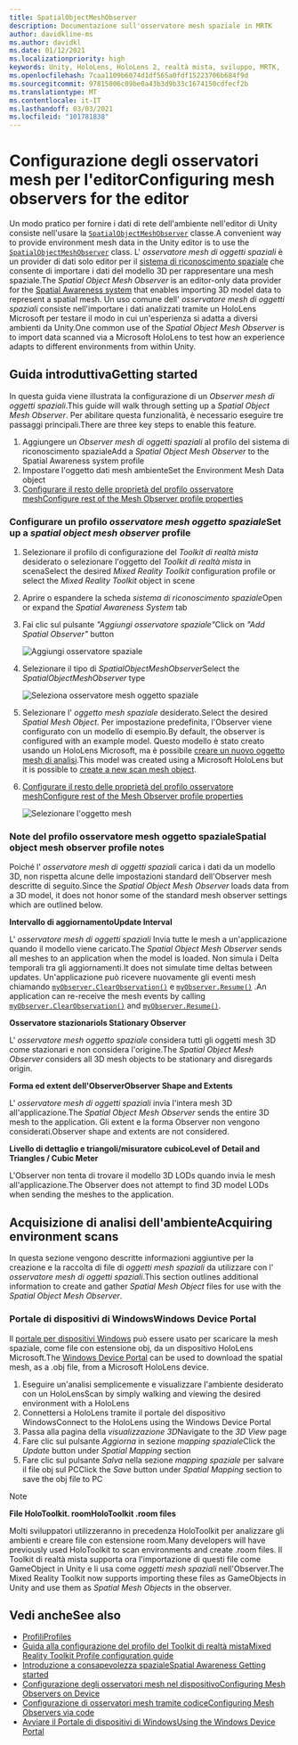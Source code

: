```yaml
---
title: SpatialObjectMeshObserver
description: Documentazione sull'osservatore mesh spaziale in MRTK
author: davidkline-ms
ms.author: davidkl
ms.date: 01/12/2021
ms.localizationpriority: high
keywords: Unity, HoloLens, HoloLens 2, realtà mista, sviluppo, MRTK,
ms.openlocfilehash: 7caa1109b6074d1df565a0fdf15223706b684f9d
ms.sourcegitcommit: 97815006c09be0a43b3d9b33c1674150cdfecf2b
ms.translationtype: MT
ms.contentlocale: it-IT
ms.lasthandoff: 03/03/2021
ms.locfileid: "101781838"
---
```

# <a name="configuring-mesh-observers-for-the-editor"></a><span data-ttu-id="80d9b-104">Configurazione degli osservatori mesh per l'editor</span><span class="sxs-lookup"><span data-stu-id="80d9b-104">Configuring mesh observers for the editor</span></span>

<span data-ttu-id="80d9b-105">Un modo pratico per fornire i dati di rete dell'ambiente nell'editor di Unity consiste nell'usare la [`SpatialObjectMeshObserver`](xref:Microsoft.MixedReality.Toolkit.SpatialObjectMeshObserver.SpatialObjectMeshObserver) classe.</span><span class="sxs-lookup"><span data-stu-id="80d9b-105">A convenient way to provide environment mesh data in the Unity editor is to use the [`SpatialObjectMeshObserver`](xref:Microsoft.MixedReality.Toolkit.SpatialObjectMeshObserver.SpatialObjectMeshObserver) class.</span></span> <span data-ttu-id="80d9b-106">L' *osservatore mesh di oggetti spaziali* è un provider di dati solo editor per il [sistema di riconoscimento spaziale](SpatialAwarenessGettingStarted.md) che consente di importare i dati del modello 3D per rappresentare una mesh spaziale.</span><span class="sxs-lookup"><span data-stu-id="80d9b-106">The *Spatial Object Mesh Observer* is an editor-only data provider for the [Spatial Awareness system](SpatialAwarenessGettingStarted.md) that enables importing 3D model data to represent a spatial mesh.</span></span> <span data-ttu-id="80d9b-107">Un uso comune dell' *osservatore mesh di oggetti spaziali* consiste nell'importare i dati analizzati tramite un HoloLens Microsoft per testare il modo in cui un'esperienza si adatta a diversi ambienti da Unity.</span><span class="sxs-lookup"><span data-stu-id="80d9b-107">One common use of the *Spatial Object Mesh Observer* is to import data scanned via a Microsoft HoloLens to test how an experience adapts to different environments from within Unity.</span></span>

## <a name="getting-started"></a><span data-ttu-id="80d9b-108">Guida introduttiva</span><span class="sxs-lookup"><span data-stu-id="80d9b-108">Getting started</span></span>

<span data-ttu-id="80d9b-109">In questa guida viene illustrata la configurazione di un *Observer mesh di oggetti spaziali*.</span><span class="sxs-lookup"><span data-stu-id="80d9b-109">This guide will walk through setting up a *Spatial Object Mesh Observer*.</span></span> <span data-ttu-id="80d9b-110">Per abilitare questa funzionalità, è necessario eseguire tre passaggi principali.</span><span class="sxs-lookup"><span data-stu-id="80d9b-110">There are three key steps to enable this feature.</span></span>

1. <span data-ttu-id="80d9b-111">Aggiungere un *Observer mesh di oggetti spaziali* al profilo del sistema di riconoscimento spaziale</span><span class="sxs-lookup"><span data-stu-id="80d9b-111">Add a *Spatial Object Mesh Observer* to the Spatial Awareness system profile</span></span>
1. <span data-ttu-id="80d9b-112">Impostare l'oggetto dati mesh ambiente</span><span class="sxs-lookup"><span data-stu-id="80d9b-112">Set the Environment Mesh Data object</span></span>
1. [<span data-ttu-id="80d9b-113">Configurare il resto delle proprietà del profilo osservatore mesh</span><span class="sxs-lookup"><span data-stu-id="80d9b-113">Configure rest of the Mesh Observer profile properties</span></span>](ConfiguringSpatialAwarenessMeshObserver.md)

### <a name="set-up-a-spatial-object-mesh-observer-profile"></a><span data-ttu-id="80d9b-114">Configurare un profilo *osservatore mesh oggetto spaziale*</span><span class="sxs-lookup"><span data-stu-id="80d9b-114">Set up a *spatial object mesh observer* profile</span></span>

1. <span data-ttu-id="80d9b-115">Selezionare il profilo di configurazione del *Toolkit di realtà mista* desiderato o selezionare l'oggetto del *Toolkit di realtà mista* in scena</span><span class="sxs-lookup"><span data-stu-id="80d9b-115">Select the desired *Mixed Reality Toolkit* configuration profile or select the *Mixed Reality Toolkit* object in scene</span></span>
1. <span data-ttu-id="80d9b-116">Aprire o espandere la scheda *sistema di riconoscimento spaziale*</span><span class="sxs-lookup"><span data-stu-id="80d9b-116">Open or expand the *Spatial Awareness System* tab</span></span>
1. <span data-ttu-id="80d9b-117">Fai clic sul pulsante *"Aggiungi osservatore spaziale"*</span><span class="sxs-lookup"><span data-stu-id="80d9b-117">Click on *"Add Spatial Observer"* button</span></span>

    ![Aggiungi osservatore spaziale](../Images/SpatialAwareness/AddObserver.png)

1. <span data-ttu-id="80d9b-119">Selezionare il tipo di *SpatialObjectMeshObserver*</span><span class="sxs-lookup"><span data-stu-id="80d9b-119">Select the *SpatialObjectMeshObserver* type</span></span>

    ![Seleziona osservatore mesh oggetto spaziale](../Images/SpatialAwareness/SelectObjectObserver.png)

1. <span data-ttu-id="80d9b-121">Selezionare l' *oggetto mesh spaziale* desiderato.</span><span class="sxs-lookup"><span data-stu-id="80d9b-121">Select the desired *Spatial Mesh Object*.</span></span> <span data-ttu-id="80d9b-122">Per impostazione predefinita, l'Observer viene configurato con un modello di esempio.</span><span class="sxs-lookup"><span data-stu-id="80d9b-122">By default, the observer is configured with an example model.</span></span> <span data-ttu-id="80d9b-123">Questo modello è stato creato usando un HoloLens Microsoft, ma è possibile [creare un nuovo oggetto mesh di analisi](#acquiring-environment-scans).</span><span class="sxs-lookup"><span data-stu-id="80d9b-123">This model was created using a Microsoft HoloLens but it is possible to [create a new scan mesh object](#acquiring-environment-scans).</span></span>
1. [<span data-ttu-id="80d9b-124">Configurare il resto delle proprietà del profilo osservatore mesh</span><span class="sxs-lookup"><span data-stu-id="80d9b-124">Configure rest of the Mesh Observer profile properties</span></span>](ConfiguringSpatialAwarenessMeshObserver.md)

    ![Selezionare l'oggetto mesh](../Images/SpatialAwareness/ObjectObserverProfile.png)

### <a name="spatial-object-mesh-observer-profile-notes"></a><span data-ttu-id="80d9b-126">Note del profilo osservatore mesh oggetto spaziale</span><span class="sxs-lookup"><span data-stu-id="80d9b-126">Spatial object mesh observer profile notes</span></span>

<span data-ttu-id="80d9b-127">Poiché l' *osservatore mesh di oggetti spaziali* carica i dati da un modello 3D, non rispetta alcune delle impostazioni standard dell'Observer mesh descritte di seguito.</span><span class="sxs-lookup"><span data-stu-id="80d9b-127">Since the *Spatial Object Mesh Observer* loads data from a 3D model, it does not honor some of the standard mesh observer settings which are outlined below.</span></span>

<span data-ttu-id="80d9b-128">**Intervallo di aggiornamento**</span><span class="sxs-lookup"><span data-stu-id="80d9b-128">**Update Interval**</span></span>

<span data-ttu-id="80d9b-129">L'  *osservatore mesh di oggetti spaziali* Invia tutte le mesh a un'applicazione quando il modello viene caricato.</span><span class="sxs-lookup"><span data-stu-id="80d9b-129">The  *Spatial Object Mesh Observer* sends all meshes to an application when the model is loaded.</span></span> <span data-ttu-id="80d9b-130">Non simula i Delta temporali tra gli aggiornamenti.</span><span class="sxs-lookup"><span data-stu-id="80d9b-130">It does not simulate time deltas between updates.</span></span> <span data-ttu-id="80d9b-131">Un'applicazione può ricevere nuovamente gli eventi mesh chiamando [`myObserver.ClearObservation()`](xref:Microsoft.MixedReality.Toolkit.SpatialAwareness.IMixedRealitySpatialAwarenessObserver.ClearObservations) e [`myObserver.Resume()`](xref:Microsoft.MixedReality.Toolkit.SpatialAwareness.IMixedRealitySpatialAwarenessObserver.Resume) .</span><span class="sxs-lookup"><span data-stu-id="80d9b-131">An application can re-receive the mesh events by calling [`myObserver.ClearObservation()`](xref:Microsoft.MixedReality.Toolkit.SpatialAwareness.IMixedRealitySpatialAwarenessObserver.ClearObservations) and [`myObserver.Resume()`](xref:Microsoft.MixedReality.Toolkit.SpatialAwareness.IMixedRealitySpatialAwarenessObserver.Resume).</span></span>

<span data-ttu-id="80d9b-132">**Osservatore stazionario**</span><span class="sxs-lookup"><span data-stu-id="80d9b-132">**Is Stationary Observer**</span></span>

<span data-ttu-id="80d9b-133">L' *osservatore mesh oggetto spaziale* considera tutti gli oggetti mesh 3D come stazionari e non considera l'origine.</span><span class="sxs-lookup"><span data-stu-id="80d9b-133">The *Spatial Object Mesh Observer* considers all 3D mesh objects to be stationary and disregards origin.</span></span>

<span data-ttu-id="80d9b-134">**Forma ed extent dell'Observer**</span><span class="sxs-lookup"><span data-stu-id="80d9b-134">**Observer Shape and Extents**</span></span>

<span data-ttu-id="80d9b-135">L'  *osservatore mesh di oggetti spaziali* invia l'intera mesh 3D all'applicazione.</span><span class="sxs-lookup"><span data-stu-id="80d9b-135">The  *Spatial Object Mesh Observer* sends the entire 3D mesh to the application.</span></span> <span data-ttu-id="80d9b-136">Gli extent e la forma Observer non vengono considerati.</span><span class="sxs-lookup"><span data-stu-id="80d9b-136">Observer shape and extents are not considered.</span></span>

<span data-ttu-id="80d9b-137">**Livello di dettaglio e triangoli/misuratore cubico**</span><span class="sxs-lookup"><span data-stu-id="80d9b-137">**Level of Detail and Triangles / Cubic Meter**</span></span>

<span data-ttu-id="80d9b-138">L'Observer non tenta di trovare il modello 3D LODs quando invia le mesh all'applicazione.</span><span class="sxs-lookup"><span data-stu-id="80d9b-138">The Observer does not attempt to find 3D model LODs when sending the meshes to the application.</span></span>

## <a name="acquiring-environment-scans"></a><span data-ttu-id="80d9b-139">Acquisizione di analisi dell'ambiente</span><span class="sxs-lookup"><span data-stu-id="80d9b-139">Acquiring environment scans</span></span>

<span data-ttu-id="80d9b-140">In questa sezione vengono descritte informazioni aggiuntive per la creazione e la raccolta di file di *oggetti mesh spaziali* da utilizzare con l' *osservatore mesh di oggetti spaziali*.</span><span class="sxs-lookup"><span data-stu-id="80d9b-140">This section outlines additional information to create and gather *Spatial Mesh Object* files for use with the *Spatial Object Mesh Observer*.</span></span>

### <a name="windows-device-portal"></a><span data-ttu-id="80d9b-141">Portale di dispositivi di Windows</span><span class="sxs-lookup"><span data-stu-id="80d9b-141">Windows Device Portal</span></span>

<span data-ttu-id="80d9b-142">Il [portale per dispositivi Windows](https://docs.microsoft.com/windows/mixed-reality/using-the-windows-device-portal) può essere usato per scaricare la mesh spaziale, come file con estensione obj, da un dispositivo HoloLens Microsoft.</span><span class="sxs-lookup"><span data-stu-id="80d9b-142">The [Windows Device Portal](https://docs.microsoft.com/windows/mixed-reality/using-the-windows-device-portal) can be used to download the spatial mesh, as a .obj file, from a Microsoft HoloLens device.</span></span>

1. <span data-ttu-id="80d9b-143">Eseguire un'analisi semplicemente e visualizzare l'ambiente desiderato con un HoloLens</span><span class="sxs-lookup"><span data-stu-id="80d9b-143">Scan by simply walking and viewing the desired environment with a HoloLens</span></span>
1. <span data-ttu-id="80d9b-144">Connettersi a HoloLens tramite il portale del dispositivo Windows</span><span class="sxs-lookup"><span data-stu-id="80d9b-144">Connect to the HoloLens using the Windows Device Portal</span></span>
1. <span data-ttu-id="80d9b-145">Passa alla pagina della *visualizzazione 3D*</span><span class="sxs-lookup"><span data-stu-id="80d9b-145">Navigate to the *3D View* page</span></span>
1. <span data-ttu-id="80d9b-146">Fare clic sul pulsante *Aggiorna* in sezione *mapping spaziale*</span><span class="sxs-lookup"><span data-stu-id="80d9b-146">Click the *Update* button under *Spatial Mapping* section</span></span>
1. <span data-ttu-id="80d9b-147">Fare clic sul pulsante *Salva* nella sezione *mapping spaziale* per salvare il file obj sul PC</span><span class="sxs-lookup"><span data-stu-id="80d9b-147">Click the *Save* button under *Spatial Mapping* section to save the obj file to PC</span></span>

> [!NOTE]
> <span data-ttu-id="80d9b-148">**File HoloToolkit. room**</span><span class="sxs-lookup"><span data-stu-id="80d9b-148">**HoloToolkit .room files**</span></span>
>
> <span data-ttu-id="80d9b-149">Molti sviluppatori utilizzeranno in precedenza HoloToolkit per analizzare gli ambienti e creare file con estensione room.</span><span class="sxs-lookup"><span data-stu-id="80d9b-149">Many developers will have previously used HoloToolkit to scan environments and create .room files.</span></span> <span data-ttu-id="80d9b-150">Il Toolkit di realtà mista supporta ora l'importazione di questi file come GameObject in Unity e li usa come *oggetti mesh spaziali* nell'Observer.</span><span class="sxs-lookup"><span data-stu-id="80d9b-150">The Mixed Reality Toolkit now supports importing these files as GameObjects in Unity and use them as *Spatial Mesh Objects* in the observer.</span></span>

## <a name="see-also"></a><span data-ttu-id="80d9b-151">Vedi anche</span><span class="sxs-lookup"><span data-stu-id="80d9b-151">See also</span></span>

- [<span data-ttu-id="80d9b-152">Profili</span><span class="sxs-lookup"><span data-stu-id="80d9b-152">Profiles</span></span>](../Profiles/Profiles.md)
- [<span data-ttu-id="80d9b-153">Guida alla configurazione del profilo del Toolkit di realtà mista</span><span class="sxs-lookup"><span data-stu-id="80d9b-153">Mixed Reality Toolkit Profile configuration guide</span></span>](../../out-of-scope/MixedRealityConfigurationGuide.md)
- [<span data-ttu-id="80d9b-154">Introduzione a consapevolezza spaziale</span><span class="sxs-lookup"><span data-stu-id="80d9b-154">Spatial Awareness Getting started</span></span>](SpatialAwarenessGettingStarted.md)
- [<span data-ttu-id="80d9b-155">Configurazione degli osservatori mesh nel dispositivo</span><span class="sxs-lookup"><span data-stu-id="80d9b-155">Configuring Mesh Observers on Device</span></span>](ConfiguringSpatialAwarenessMeshObserver.md)
- [<span data-ttu-id="80d9b-156">Configurazione di osservatori mesh tramite codice</span><span class="sxs-lookup"><span data-stu-id="80d9b-156">Configuring Mesh Observers via code</span></span>](UsageGuide.md)
- [<span data-ttu-id="80d9b-157">Avviare il Portale di dispositivi di Windows</span><span class="sxs-lookup"><span data-stu-id="80d9b-157">Using the Windows Device Portal</span></span>](https://docs.microsoft.com/windows/mixed-reality/using-the-windows-device-portal)
